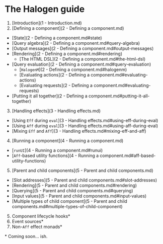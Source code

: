 # The Halogen guide

1. [Introduction](1 - Introduction.md)
2. [Defining a component](2 - Defining a component.md)
  - [State](2 - Defining a component.md#state)
  - [Query algebra](2 - Defining a component.md#query-algebra)
  - [Output messages](2 - Defining a component.md#output-messages)
  - [Rendering](2 - Defining a component.md#rendering)
    - [The HTML DSL](2 - Defining a component.md#the-html-dsl)
  - [Query evaluation](2 - Defining a component.md#query-evaluation)
    - [`HalogenM`](2 - Defining a component.md#halogenm)
    - [Evaluating actions](2 - Defining a component.md#evaluating-actions)
    - [Evaluating requests](2 - Defining a component.md#evaluating-requests)
  - [Putting it all together](2 - Defining a component.md#putting-it-all-together)
3. [Handling effects](3 - Handling effects.md)
  - [Using `Eff` during `eval`](3 - Handling effects.md#using-eff-during-eval)
  - [Using `Aff` during `eval`](3 - Handling effects.md#using-aff-during-eval)
  - [Mixing `Eff` and `Aff`](3 - Handling effects.md#mixing-eff-and-aff)
4. [Running a component](4 - Running a component.md)
  - [`runUI`](4 - Running a component.md#runui)
  - [`Aff`-based utility functions](4 - Running a component.md#aff-based-utility-functions)
5. [Parent and child components](5 - Parent and child components.md)
  - [Slot addresses](5 - Parent and child components.md#slot-addresses)
  - [Rendering](5 - Parent and child components.md#rendering)
  - [Querying](5 - Parent and child components.md#querying)
  - [Input values](5 - Parent and child components.md#input-values)
  - [Multiple types of child component](5 - Parent and child components.md#multiple-types-of-child-component)
5. Component lifecycle hooks*
6. Event sources*
7. Non-`Aff` effect monads*

\* Coming soon... ish.
